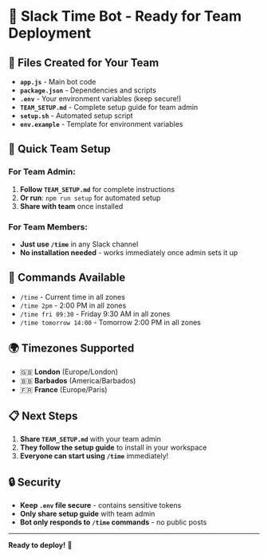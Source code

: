 # 🚀 Slack Time Bot - Ready for Team Deployment

## 📁 **Files Created for Your Team**

- **`app.js`** - Main bot code
- **`package.json`** - Dependencies and scripts
- **`.env`** - Your environment variables (keep secure!)
- **`TEAM_SETUP.md`** - Complete setup guide for team admin
- **`setup.sh`** - Automated setup script
- **`env.example`** - Template for environment variables

## 🎯 **Quick Team Setup**

### **For Team Admin:**
1. **Follow `TEAM_SETUP.md`** for complete instructions
2. **Or run**: `npm run setup` for automated setup
3. **Share with team** once installed

### **For Team Members:**
- **Just use `/time`** in any Slack channel
- **No installation needed** - works immediately once admin sets it up

## 🔧 **Commands Available**

- `/time` - Current time in all zones
- `/time 2pm` - 2:00 PM in all zones  
- `/time fri 09:30` - Friday 9:30 AM in all zones
- `/time tomorrow 14:00` - Tomorrow 2:00 PM in all zones

## 🌍 **Timezones Supported**

- 🇬🇧 **London** (Europe/London)
- 🇧🇧 **Barbados** (America/Barbados)  
- 🇫🇷 **France** (Europe/Paris)

## 📋 **Next Steps**

1. **Share `TEAM_SETUP.md`** with your team admin
2. **They follow the setup guide** to install in your workspace
3. **Everyone can start using `/time`** immediately!

## 🔒 **Security**

- **Keep `.env` file secure** - contains sensitive tokens
- **Only share setup guide** with team admin
- **Bot only responds to `/time` commands** - no public posts

---

**Ready to deploy!** 🚀

